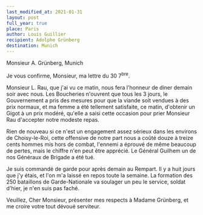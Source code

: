 ```yaml
---
last_modified_at: 2021-01-31
layout: post
full_year: true
place: Paris
author: Louis Guillier
recipient: Adolphe Grünberg
destination: Munich
---
```


Monsieur A. Grünberg, Munich


Je vous confirme, Monsieur, ma lettre du 30 7<sup>bre</sup>.

Monsieur L. Rau, que j'ai vu ce matin, nous fera l'honneur de diner demain soir
avec nous. Les Boucheries n'ouvrent que tous les 3 jours, le Gouvernement
a pris des mesures pour que la viande soit vendues à des prix normaux, et ma
femme a été tellement satisfaite, ce matin, d'obtenir un Gigot à un prix
modéré, qu'elle a saisi cette occasion pour prier Monsieur Rau d'accepter notre
modeste repas.

Rien de nouveau si ce n'est un engagement assez sérieux dans les environs de
Choisy-le-Roi, cette offensive de notre part nous a coûté douze à treize cents
hommes mis hors de combat, l'ennemi a éprouvé de même beaucoup de pertes, mais
le chiffre n'en peut être apprécié. Le Général Guilhem un de nos Généraux de
Brigade a été tué.

Je suis commandé de garde pour après demain au Rempart. Il y a huit jours que
j'y étais, et l'on m'a laissé en repos toute la semaine. La formation des 250
bataillons de Garde-Nationale va soulager un peu le service, soldat d'hier, je
n'en suis pas faché.

Veuillez, Cher Monsieur, présenter mes respects à Madame Grünberg, et me croire
votre tout dévoué serviteur.
